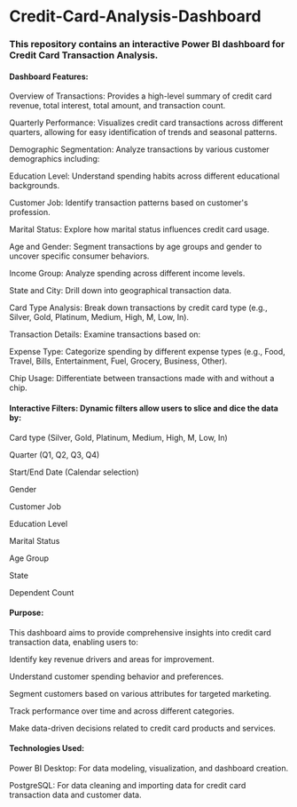 # Credit-Card-Analysis-Dashboard
<H3>This repository contains an interactive Power BI dashboard for Credit Card Transaction Analysis.</H3>

<H4>Dashboard Features:</H4>

Overview of Transactions: Provides a high-level summary of credit card revenue, total interest, total amount, and transaction count.

Quarterly Performance: Visualizes credit card transactions across different quarters, allowing for easy identification of trends and seasonal patterns.

Demographic Segmentation: Analyze transactions by various customer demographics including:

Education Level: Understand spending habits across different educational backgrounds.

Customer Job: Identify transaction patterns based on customer's profession.

Marital Status: Explore how marital status influences credit card usage.

Age and Gender: Segment transactions by age groups and gender to uncover specific consumer behaviors.

Income Group: Analyze spending across different income levels.

State and City: Drill down into geographical transaction data.

Card Type Analysis: Break down transactions by credit card type (e.g., Silver, Gold, Platinum, Medium, High, M, Low, In).

Transaction Details: Examine transactions based on:

Expense Type: Categorize spending by different expense types (e.g., Food, Travel, Bills, Entertainment, Fuel, Grocery, Business, Other).

Chip Usage: Differentiate between transactions made with and without a chip.

<H4>Interactive Filters: Dynamic filters allow users to slice and dice the data by:</H4>

Card type (Silver, Gold, Platinum, Medium, High, M, Low, In)

Quarter (Q1, Q2, Q3, Q4)

Start/End Date (Calendar selection)

Gender

Customer Job

Education Level

Marital Status

Age Group

State

Dependent Count

<H4>Purpose:</H4>

This dashboard aims to provide comprehensive insights into credit card transaction data, enabling users to:

Identify key revenue drivers and areas for improvement.

Understand customer spending behavior and preferences.

Segment customers based on various attributes for targeted marketing.

Track performance over time and across different categories.

Make data-driven decisions related to credit card products and services.

<H4>Technologies Used:</H4>

Power BI Desktop: For data modeling, visualization, and dashboard creation.

PostgreSQL: For data cleaning and importing data for credit card transaction data and customer data.
